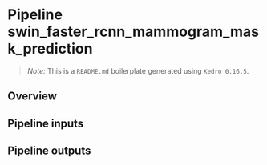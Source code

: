# Pipeline swin_faster_rcnn_mammogram_mask_prediction

> *Note:* This is a `README.md` boilerplate generated using `Kedro 0.16.5`.

## Overview

<!---
Please describe your modular pipeline here.
-->

## Pipeline inputs

<!---
The list of pipeline inputs.
-->

## Pipeline outputs

<!---
The list of pipeline outputs.
-->
